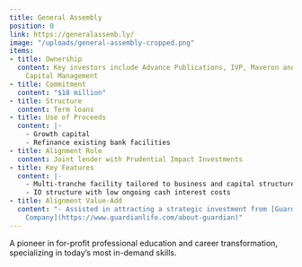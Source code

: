 ```yaml
---
title: General Assembly
position: 0
link: https://generalassemb.ly/
image: "/uploads/general-assembly-cropped.png"
items:
- title: Ownership
  content: Key investors include Advance Publications, IVP, Maveron and Wellington
    Capital Management
- title: Commitment
  content: "$18 million"
- title: Structure
  content: Term loans
- title: Use of Proceeds
  content: |-
    - Growth capital
    - Refinance existing bank facilities
- title: Alignment Role
  content: Joint lender with Prudential Impact Investments
- title: Key Features
  content: |-
    - Multi-tranche facility tailored to business and capital structure milestones
    - IO structure with low ongoing cash interest costs
- title: Alignment Value-Add
  content: "- Assisted in attracting a strategic investment from [Guardian Life Insurance
    Company](https://www.guardianlife.com/about-guardian)"
---
```


A pioneer in for-profit professional education and career transformation, specializing in today’s most in-demand skills.